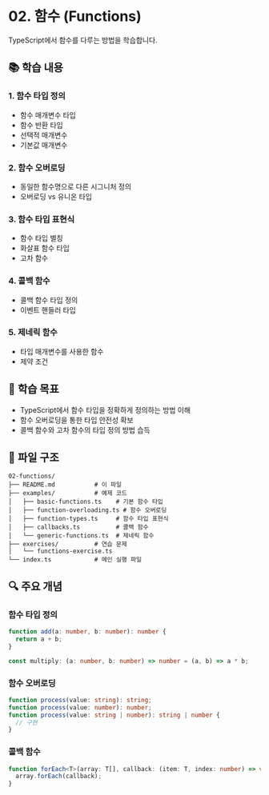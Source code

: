 # 02. 함수 (Functions)

TypeScript에서 함수를 다루는 방법을 학습합니다.

## 📚 학습 내용

### 1. 함수 타입 정의
- 함수 매개변수 타입
- 함수 반환 타입
- 선택적 매개변수
- 기본값 매개변수

### 2. 함수 오버로딩
- 동일한 함수명으로 다른 시그니처 정의
- 오버로딩 vs 유니온 타입

### 3. 함수 타입 표현식
- 함수 타입 별칭
- 화살표 함수 타입
- 고차 함수

### 4. 콜백 함수
- 콜백 함수 타입 정의
- 이벤트 핸들러 타입

### 5. 제네릭 함수
- 타입 매개변수를 사용한 함수
- 제약 조건

## 🎯 학습 목표

- TypeScript에서 함수 타입을 정확하게 정의하는 방법 이해
- 함수 오버로딩을 통한 타입 안전성 확보
- 콜백 함수와 고차 함수의 타입 정의 방법 습득

## 📁 파일 구조

```
02-functions/
├── README.md           # 이 파일
├── examples/           # 예제 코드
│   ├── basic-functions.ts    # 기본 함수 타입
│   ├── function-overloading.ts # 함수 오버로딩
│   ├── function-types.ts     # 함수 타입 표현식
│   ├── callbacks.ts          # 콜백 함수
│   └── generic-functions.ts  # 제네릭 함수
├── exercises/          # 연습 문제
│   └── functions-exercise.ts
└── index.ts            # 메인 실행 파일
```

## 🔍 주요 개념

### 함수 타입 정의
```typescript
function add(a: number, b: number): number {
  return a + b;
}

const multiply: (a: number, b: number) => number = (a, b) => a * b;
```

### 함수 오버로딩
```typescript
function process(value: string): string;
function process(value: number): number;
function process(value: string | number): string | number {
  // 구현
}
```

### 콜백 함수
```typescript
function forEach<T>(array: T[], callback: (item: T, index: number) => void): void {
  array.forEach(callback);
}
```
